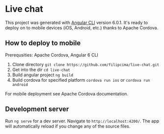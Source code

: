 # Live chat

This project was generated with [Angular CLI](https://github.com/angular/angular-cli) version 6.0.1.
It's ready to deploy on to mobile devices (iOS, Android, etc.) thanks to Apache Cordova.


## How to deploy to mobile
Prerequsities: Apache Cordova, Angular 6 CLI
1) Clone directory `git clone https://github.com/filipcima/live-chat.git`
2) Get into the dir `cd live-chat`
3) Build angular project `ng build`
4) Build cordova for specified platform `cordova run ios` or `cordova run android`

For mobile deployment see Apache Cordova documentation.

## Development server

Run `ng serve` for a dev server. Navigate to `http://localhost:4200/`. The app will automatically reload if you change any of the source files.

